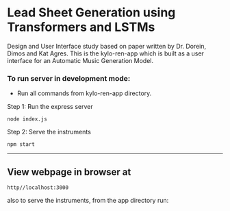 # Lead Sheet Generation using Transformers and LSTMs

Design and User Interface study based on paper written by Dr. Dorein, Dimos and Kat Agres. This is the kylo-ren-app 
which is built as a user interface for an Automatic Music Generation Model.

### To run server in development mode:

* Run all commands from kylo-ren-app directory.


Step 1: Run the express server

```commandline
node index.js
```
Step 2: Serve the instruments

```commandline
npm start
```
-------

## View webpage in browser at 

```http//localhost:3000``` 

also to serve the instruments, from the app directory run:


